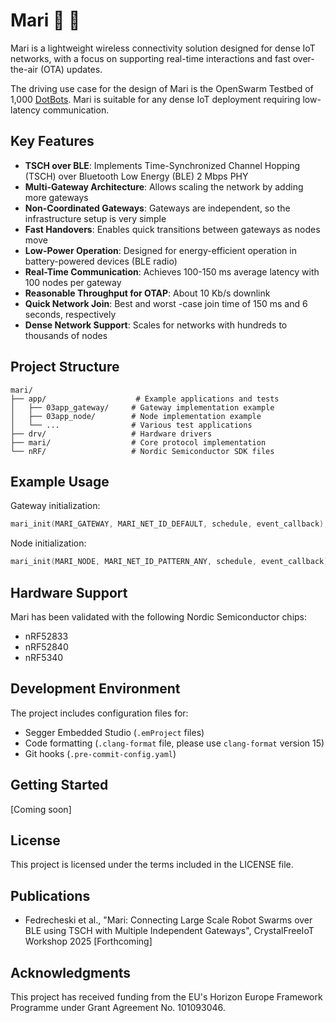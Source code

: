 # Mari 💫 👀

Mari is a lightweight wireless connectivity solution designed for dense IoT networks, with a focus on supporting real-time interactions and fast over-the-air (OTA) updates.

The driving use case for the design of Mari is the OpenSwarm Testbed of 1,000 [DotBots](https://github.com/DotBots/DotBot-firmware). Mari is suitable for any dense IoT deployment requiring low-latency communication.

## Key Features

- **TSCH over BLE**: Implements Time-Synchronized Channel Hopping (TSCH) over Bluetooth Low Energy (BLE) 2 Mbps PHY
- **Multi-Gateway Architecture**: Allows scaling the network by adding more gateways
- **Non-Coordinated Gateways**: Gateways are independent, so the infrastructure setup is very simple
- **Fast Handovers**: Enables quick transitions between gateways as nodes move
- **Low-Power Operation**: Designed for energy-efficient operation in battery-powered devices (BLE radio)
- **Real-Time Communication**: Achieves 100-150 ms average latency with 100 nodes per gateway
- **Reasonable Throughput for OTAP**: About 10 Kb/s downlink
- **Quick Network Join**: Best and worst -case join time of 150 ms and 6 seconds, respectively
- **Dense Network Support**: Scales for networks with hundreds to thousands of nodes

## Project Structure

```
mari/
├── app/                    # Example applications and tests
│   ├── 03app_gateway/     # Gateway implementation example
│   ├── 03app_node/        # Node implementation example
│   └── ...                # Various test applications
├── drv/                   # Hardware drivers
├── mari/                  # Core protocol implementation
└── nRF/                   # Nordic Semiconductor SDK files
```

## Example Usage

Gateway initialization:
```c
mari_init(MARI_GATEWAY, MARI_NET_ID_DEFAULT, schedule, event_callback);
```

Node initialization:
```c
mari_init(MARI_NODE, MARI_NET_ID_PATTERN_ANY, schedule, event_callback);
```

## Hardware Support

Mari has been validated with the following Nordic Semiconductor chips:
- nRF52833
- nRF52840
- nRF5340

## Development Environment

The project includes configuration files for:
- Segger Embedded Studio (`.emProject` files)
- Code formatting (`.clang-format` file, please use `clang-format` version 15)
- Git hooks (`.pre-commit-config.yaml`)

## Getting Started

[Coming soon]

## License

This project is licensed under the terms included in the LICENSE file.

## Publications

- Fedrecheski et al., "Mari: Connecting Large Scale Robot Swarms over BLE using TSCH with Multiple Independent Gateways", CrystalFreeIoT Workshop 2025 [Forthcoming]

## Acknowledgments

This project has received funding from the EU's Horizon Europe Framework Programme under Grant Agreement No. 101093046.
